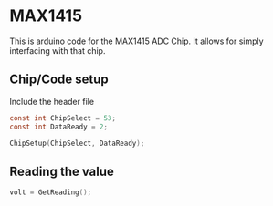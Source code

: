 # MAX1415

This is arduino code for the MAX1415 ADC Chip. It allows for simply interfacing with that chip.

## Chip/Code setup
Include the header file
``` C
const int ChipSelect = 53;
const int DataReady = 2;

ChipSetup(ChipSelect, DataReady);
```

## Reading the value
``` C
volt = GetReading();
```
